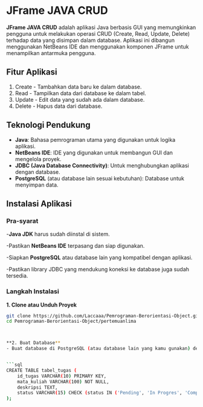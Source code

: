 # JFrame JAVA CRUD


**JFrame JAVA CRUD** adalah aplikasi Java berbasis GUI yang memungkinkan pengguna untuk melakukan operasi CRUD (Create, Read, Update, Delete) terhadap data yang disimpan dalam database. Aplikasi ini dibangun menggunakan NetBeans IDE dan menggunakan komponen JFrame untuk menampilkan antarmuka pengguna.

## Fitur Aplikasi
1. Create - Tambahkan data baru ke dalam database.
2. Read - Tampilkan data dari database ke dalam tabel.
3. Update - Edit data yang sudah ada dalam database.
4. Delete - Hapus data dari database.

## Teknologi Pendukung
- **Java**: Bahasa pemrograman utama yang digunakan untuk logika aplikasi.
- **NetBeans IDE**: IDE yang digunakan untuk membangun GUI dan mengelola proyek.
- **JDBC (Java Database Connectivity)**: Untuk menghubungkan aplikasi dengan database.
- **PostgreSQL** (atau database lain sesuai kebutuhan): Database untuk menyimpan data.

## Instalasi Aplikasi
### Pra-syarat
-**Java JDK** harus sudah diinstal di sistem.

-Pastikan **NetBeans IDE** terpasang dan siap digunakan.

-Siapkan **PostgreSQL** atau database lain yang kompatibel dengan aplikasi.

-Pastikan library JDBC yang mendukung koneksi ke database juga sudah tersedia.

### Langkah Instalasi

**1. Clone atau Unduh Proyek**

```bash
git clone https://github.com/Laccaaa/Pemrograman-Berorientasi-Object.git
cd Pemrograman-Berorientasi-Object/pertemuanlima



**2. Buat Database**
- Buat database di PostgreSQL (atau database lain yang kamu gunakan) dengan nama dan tabel yang sesuai, misalnya:


```sql
CREATE TABLE tabel_tugas (
    id_tugas VARCHAR(10) PRIMARY KEY,
    mata_kuliah VARCHAR(100) NOT NULL,
    deskripsi TEXT,
    status VARCHAR(15) CHECK (status IN ('Pending', 'In Progres', 'Completed'))
);



   

